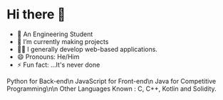 # Hi there 👋

- 👦 An Engineering Student
- 🌱 I’m currently making projects
- 🧑‍💻 I generally develop web-based applications.
- 😄 Pronouns: He/Him
- ⚡ Fun fact: ...It's never done


Python for Back-end\n
JavaScript for Front-end\n
Java for Competitive Programming\n\n
Other Languages Known : C, C++, Kotlin and Solidity.
